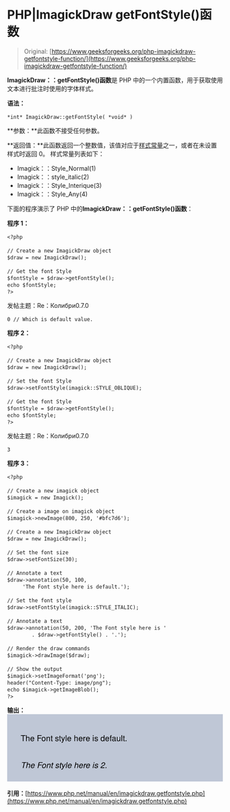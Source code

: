 # PHP|ImagickDraw getFontStyle()函数

> Original: [https://www.geeksforgeeks.org/php-imagickdraw-getfontstyle-function/](https://www.geeksforgeeks.org/php-imagickdraw-getfontstyle-function/)

**ImagickDraw：：getFontStyle()函数**是 PHP 中的一个内置函数，用于获取使用文本进行批注时使用的字体样式。

**语法：**

```
*int* ImagickDraw::getFontStyle( *void* )
```

**参数：**此函数不接受任何参数。

**返回值：**此函数返回一个整数值，该值对应于[样式常量](https://www.php.net/manual/en/imagick.constants.php/#imagick.constants.style-normal)之一，或者在未设置样式时返回 0。
样式常量列表如下：

*   Imagick：：Style_Normal(1)
*   Imagick：：style_italic(2)
*   Imagick：：Style_Interique(3)
*   Imagick：：Style_Any(4)

下面的程序演示了 PHP 中的**ImagickDraw：：getFontStyle()函数**：

**程序 1：**

```
<?php

// Create a new ImagickDraw object
$draw = new ImagickDraw();

// Get the font Style
$fontStyle = $draw->getFontStyle();
echo $fontStyle;
?>
```

发帖主题：Re：Колибри0.7.0

```
0 // Which is default value.
```

**程序 2：**

```
<?php

// Create a new ImagickDraw object
$draw = new ImagickDraw();

// Set the font Style
$draw->setFontStyle(imagick::STYLE_OBLIQUE);

// Get the font Style
$fontStyle = $draw->getFontStyle();
echo $fontStyle;
?>
```

发帖主题：Re：Колибри0.7.0

```
3
```

**程序 3：**

```
<?php

// Create a new imagick object
$imagick = new Imagick();

// Create a image on imagick object
$imagick->newImage(800, 250, '#bfc7d6');

// Create a new ImagickDraw object
$draw = new ImagickDraw();

// Set the font size
$draw->setFontSize(30);

// Annotate a text
$draw->annotation(50, 100, 
     'The Font style here is default.');

// Set the font style
$draw->setFontStyle(imagick::STYLE_ITALIC);

// Annotate a text
$draw->annotation(50, 200, 'The Font style here is '
        . $draw->getFontStyle() . '.');

// Render the draw commands
$imagick->drawImage($draw);

// Show the output
$imagick->setImageFormat('png');
header("Content-Type: image/png");
echo $imagick->getImageBlob();
?>
```

**输出：**
![](img/2b12244c8d419caf329b29a3d7320904.png)

**引用：**[https://www.php.net/manual/en/imagickdraw.getfontstyle.php](https://www.php.net/manual/en/imagickdraw.getfontstyle.php)